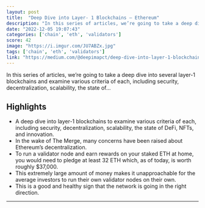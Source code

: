 ```yaml
---
layout: post
title:  "Deep Dive into Layer- 1 Blockchains — Ethereum"
description: "In this series of articles, we’re going to take a deep dive into several layer-1 blockchains and examine various criteria of each, including security, decentralization, scalability, the state of…"
date: "2022-12-05 19:07:43"
categories: ['chain', 'eth', 'validators']
score: 42
image: "https://i.imgur.com/JU7ABZx.jpg"
tags: ['chain', 'eth', 'validators']
link: "https://medium.com/@deepimapct/deep-dive-into-layer-1-blockchains-ethereum-b66cb48ec4ec"
---
```


In this series of articles, we’re going to take a deep dive into several layer-1 blockchains and examine various criteria of each, including security, decentralization, scalability, the state of…

## Highlights

- A deep dive into layer-1 blockchains to examine various criteria of each, including security, decentralization, scalability, the state of DeFi, NFTs, and innovation.
- In the wake of The Merge, many concerns have been raised about Ethereum’s decentralization.
- To run a validator node and earn rewards on your staked ETH at home, you would need to pledge at least 32 ETH which, as of today, is worth roughly $37,000.
- This extremely large amount of money makes it unapproachable for the average investors to run their own validator nodes on their own.
- This is a good and healthy sign that the network is going in the right direction.

---
